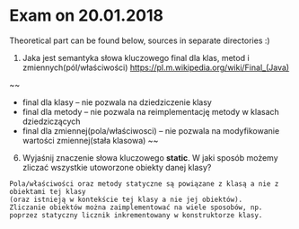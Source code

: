 # Exam on 20.01.2018

Theoretical part can be found below, sources in separate directories :)


1. Jaka jest semantyka słowa kluczowego final dla klas, metod i zmiennych(pól/właściwości)
https://pl.m.wikipedia.org/wiki/Final_(Java)

~~
* final dla klasy  – nie pozwala na dziedziczenie klasy
* final dla metody – nie pozwala na reimplementację metody w klasach dziedziczących
* final dla zmiennej(pola/właściwosci) – nie pozwala na modyfikowanie wartości zmiennej(stała klasowa)
~~


6. Wyjaśnij znaczenie słowa kluczowego **static**. W jaki sposób możemy zliczać wszystkie
utoworzone obiekty danej klasy?
```
Pola/właściwości oraz metody statyczne są powiązane z klasą a nie z obiektami tej klasy
(oraz istnieją w kontekście tej klasy a nie jej obiektów).
Zliczanie obiektów można zaimplementować na wiele sposobów, np. poprzez statyczny licznik inkrementowany w konstruktorze klasy.
```

